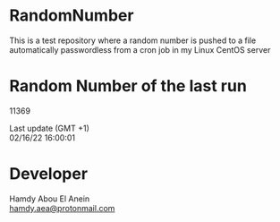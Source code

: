 # RandomNumber    
This is a test repository where a random number is pushed to a file automatically passwordless from a cron job in my Linux CentOS server    
# Random Number of the last run   
11369
      
Last update (GMT +1)    
02/16/22 16:00:01
# Developer    
Hamdy Abou El Anein   
hamdy.aea@protonmail.com
